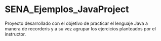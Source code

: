 # SENA_Ejemplos_JavaProject
Proyecto desarrollado con el objetivo de practicar el lenguaje Java a manera de recorderis y a su vez agrupar los ejercicios planteados por el instructor.
